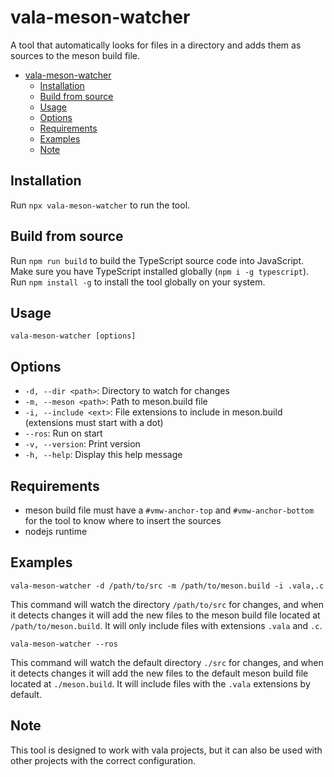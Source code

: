 # vala-meson-watcher

A tool that automatically looks for files in a directory and adds them as sources to the meson build file.

<!--toc:start-->

- [vala-meson-watcher](#vala-meson-watcher)
  - [Installation](#installation)
  - [Build from source](#build-from-source)
  - [Usage](#usage)
  - [Options](#options)
  - [Requirements](#requirements)
  - [Examples](#examples)
  - [Note](#note)
  <!--toc:end-->

## Installation

Run `npx vala-meson-watcher` to run the tool.

## Build from source

Run `npm run build` to build the TypeScript source code into JavaScript.\
Make sure you have TypeScript installed globally (`npm i -g typescript`).\
Run `npm install -g` to install the tool globally on your system.

## Usage

```
vala-meson-watcher [options]
```

## Options

- `-d, --dir <path>`: Directory to watch for changes
- `-m, --meson <path>`: Path to meson.build file
- `-i, --include <ext>`: File extensions to include in meson.build (extensions must start with a dot)
- `--ros`: Run on start
- `-v, --version`: Print version
- `-h, --help`: Display this help message

## Requirements

- meson build file must have a `#vmw-anchor-top` and `#vmw-anchor-bottom` for the tool to know where to insert the sources
- nodejs runtime

## Examples

```
vala-meson-watcher -d /path/to/src -m /path/to/meson.build -i .vala,.c
```

This command will watch the directory `/path/to/src` for changes, and when it detects changes it will add the new files to the meson build file located at `/path/to/meson.build`. It will only include files with extensions `.vala` and `.c`.

```
vala-meson-watcher --ros
```

This command will watch the default directory `./src` for changes, and when it detects changes it will add the new files to the default meson build file located at `./meson.build`. It will include files with the `.vala` extensions by default.

## Note

This tool is designed to work with vala projects, but it can also be used with other projects with the correct configuration.
